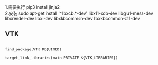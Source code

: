 1.需要执行 pip3 install jinja2   
2.安装     sudo apt-get install '^libxcb.*-dev' libx11-xcb-dev libglu1-mesa-dev libxrender-dev libxi-dev libxkbcommon-dev libxkbcommon-x11-dev


## VTK
```text

find_package(VTK REQUIRED)

target_link_libraries(main PRIVATE ${VTK_LIBRARIES})
```

